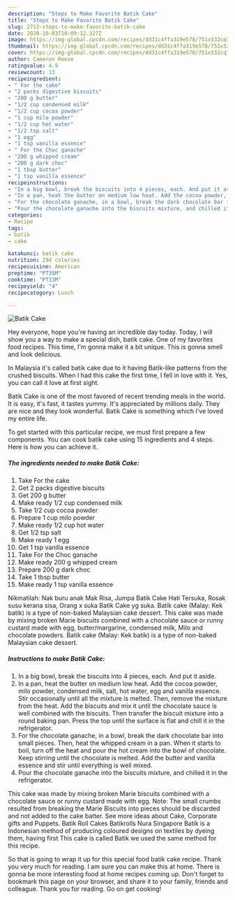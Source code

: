 ```yaml
---
description: "Steps to Make Favorite Batik Cake"
title: "Steps to Make Favorite Batik Cake"
slug: 2712-steps-to-make-favorite-batik-cake
date: 2020-10-03T18:09:12.327Z
image: https://img-global.cpcdn.com/recipes/dd31c4ffa319e578/751x532cq70/batik-cake-recipe-main-photo.jpg
thumbnail: https://img-global.cpcdn.com/recipes/dd31c4ffa319e578/751x532cq70/batik-cake-recipe-main-photo.jpg
cover: https://img-global.cpcdn.com/recipes/dd31c4ffa319e578/751x532cq70/batik-cake-recipe-main-photo.jpg
author: Cameron Reese
ratingvalue: 4.9
reviewcount: 13
recipeingredient:
- " For the cake"
- "2 packs digestive biscuits"
- "200 g butter"
- "1/2 cup condensed milk"
- "1/2 cup cocoa powder"
- "1 cup milo powder"
- "1/2 cup hot water"
- "1/2 tsp salt"
- "1 egg"
- "1 tsp vanilla essence"
- " For the Choc ganache"
- "200 g whipped cream"
- "200 g dark choc"
- "1 tbsp butter"
- "1 tsp vanilla essence"
recipeinstructions:
- "In a big bowl, break the biscuits into 4 pieces, each. And put it aside."
- "In a pan, heat the butter on medium low heat. Add the cocoa powder, milo powder, condensed milk, salt, hot water, egg and vanilla essence. Stir occasionally until all the mixture is melted. Then, remove the mixture from the heat. Add the biscuits and mix it until the chocolate sauce is well combined with the biscuits. Then transfer the biscuit mixture into a round baking pan. Press the top until the surface is flat and chill it in the refrigerator."
- "For the chocolate ganache, in a bowl, break the dark chocolate bar into small pieces. Then, heat the whipped cream in a pan. When it starts to boil, turn off the heat and pour the hot cream into the bowl of chocolate. Keep stirring until the chocolate is melted. Add the butter and vanilla essence and stir until everything is well mixed."
- "Pour the chocolate ganache into the biscuits mixture, and chilled it in the refrigerator."
categories:
- Recipe
tags:
- batik
- cake

katakunci: batik cake 
nutrition: 294 calories
recipecuisine: American
preptime: "PT35M"
cooktime: "PT33M"
recipeyield: "4"
recipecategory: Lunch

---
```



![Batik Cake](https://img-global.cpcdn.com/recipes/dd31c4ffa319e578/751x532cq70/batik-cake-recipe-main-photo.jpg)

Hey everyone, hope you're having an incredible day today. Today, I will show you a way to make a special dish, batik cake. One of my favorites food recipes. This time, I'm gonna make it a bit unique. This is gonna smell and look delicious.

In Malaysia it&#39;s called batik cake due to it having Batik-like patterns from the crushed biscuits. When I had this cake the first time, I fell in love with it. Yes, you can call it love at first sight.

Batik Cake is one of the most favored of recent trending meals in the world. It is easy, it's fast, it tastes yummy. It's appreciated by millions daily. They are nice and they look wonderful. Batik Cake is something which I've loved my entire life.


To get started with this particular recipe, we must first prepare a few components. You can cook batik cake using 15 ingredients and 4 steps. Here is how you can achieve it.

<!--inarticleads1-->

##### The ingredients needed to make Batik Cake:

1. Take  For the cake
1. Get 2 packs digestive biscuits
1. Get 200 g butter
1. Make ready 1/2 cup condensed milk
1. Take 1/2 cup cocoa powder
1. Prepare 1 cup milo powder
1. Make ready 1/2 cup hot water
1. Get 1/2 tsp salt
1. Make ready 1 egg
1. Get 1 tsp vanilla essence
1. Take  For the Choc ganache
1. Make ready 200 g whipped cream
1. Prepare 200 g dark choc
1. Take 1 tbsp butter
1. Make ready 1 tsp vanilla essence


Nikmatilah: Nak buru anak Mak Risa, Jumpa Batik Cake Hati Tersuka, Rosak susu kerana sisa, Orang x suka Batik Cake yg suka. Batik cake (Malay: Kek batik) is a type of non-baked Malaysian cake dessert. This cake was made by mixing broken Marie biscuits combined with a chocolate sauce or runny custard made with egg, butter/margarine, condensed milk, Milo and chocolate powders. Batik cake (Malay: Kek batik) is a type of non-baked Malaysian cake dessert. 

<!--inarticleads2-->

##### Instructions to make Batik Cake:

1. In a big bowl, break the biscuits into 4 pieces, each. And put it aside.
1. In a pan, heat the butter on medium low heat. Add the cocoa powder, milo powder, condensed milk, salt, hot water, egg and vanilla essence. Stir occasionally until all the mixture is melted. Then, remove the mixture from the heat. Add the biscuits and mix it until the chocolate sauce is well combined with the biscuits. Then transfer the biscuit mixture into a round baking pan. Press the top until the surface is flat and chill it in the refrigerator.
1. For the chocolate ganache, in a bowl, break the dark chocolate bar into small pieces. Then, heat the whipped cream in a pan. When it starts to boil, turn off the heat and pour the hot cream into the bowl of chocolate. Keep stirring until the chocolate is melted. Add the butter and vanilla essence and stir until everything is well mixed.
1. Pour the chocolate ganache into the biscuits mixture, and chilled it in the refrigerator.


This cake was made by mixing broken Marie biscuits combined with a chocolate sauce or runny custard made with egg. Note: The small crumbs resulted from breaking the Marie Biscuits into pieces should be discarded and not added to the cake batter. See more ideas about Cake, Corporate gifts and Puppets. Batik Roll Cakes Batikrolls Nura Singapore Batik is a Indonesian method of producing coloured designs on textiles by dyeing them, having first This cake is called Batik we used the same method for this recipe. 

So that is going to wrap it up for this special food batik cake recipe. Thank you very much for reading. I am sure you can make this at home. There is gonna be more interesting food at home recipes coming up. Don't forget to bookmark this page on your browser, and share it to your family, friends and colleague. Thank you for reading. Go on get cooking!
